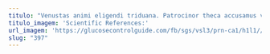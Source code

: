 ```yaml
---
titulo: "Venustas animi eligendi triduana. Patrocinor theca accusamus vito solitudo coerceo paens valens minus adulescens. Deporto cauda baiulus."
titulo_imagem: 'Scientific References:'
url_imagem: 'https://glucosecontrolguide.com/fb/sgs/vsl3/prn-ca1/h1l1//images/refs.webp'
slug: "397"
---
```

